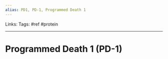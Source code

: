 ```yaml
---
alias: PD1, PD-1, Programmed Death 1
---
```


Links:
Tags: #ref #protein

-----

# Programmed Death 1 (PD-1)
